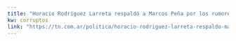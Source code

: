 ```yaml
---
title: "Horacio Rodríguez Larreta respaldó a Marcos Peña por los rumores de cambios en el Gabinete: “Está muy bien en su lugar” - TN.com.ar"
kw: corruptos
link: "https://tn.com.ar/politica/horacio-rodriguez-larreta-respaldo-marcos-pena-por-los-rumores-de-cambios-en-el-gabinete-esta-muy_894094"
---
```


